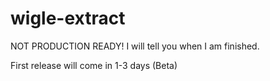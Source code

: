 # wigle-extract

NOT PRODUCTION READY!    I will tell you when I am finished. 

First release will come in 1-3 days  (Beta)
